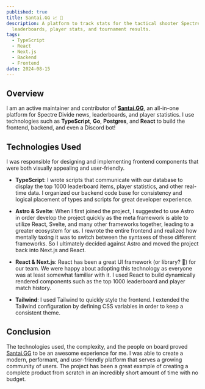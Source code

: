 ```yaml
---
published: true
title: Santai.GG 📈 🏅
description: A platform to track stats for the tactical shooter Spectre Divide -
  leaderboards, player stats, and tournament results.
tags:
  - TypeScript
  - React
  - Next.js
  - Backend
  - Frontend
date: 2024-08-15
---
```

## Overview

I am an active maintainer and contributor of [**Santai.GG**](http://Santai.GG), an all-in-one platform for Spectre Divide news, leaderboards, and player statistics. I use technologies such as **TypeScript**, **Go**, **Postgres**, and **React** to build the frontend, backend, and even a Discord bot!

## Technologies Used

I was responsible for designing and implementing frontend components that were both visually appealing and user-friendly.

*   **TypeScript**: I wrote scripts that communicate with our database to display the top 1000 leaderboard items, player statistics, and other real-time data. I organized our backend code base for consistency and logical placement of types and scripts for great developer experience.
    
*   **Astro & Svelte**: When I first joined the project, I suggested to use Astro in order develop the project quickly as the meta framework is able to utilize React, Svelte, and many other frameworks together, leading to a greater ecosystem for us. I rewrote the entire frontend and realized how mentally taxing it was to switch between the syntaxes of these different frameworks. So I ultimately decided against Astro and moved the project back into Next.js and React.
    
*   **React & Next.js**: React has been a great UI framework (or library? 🤔) for our team. We were happy about adopting this technology as everyone was at least somewhat familiar with it. I used React to build dynamically rendered components such as the top 1000 leaderboard and player match history.
    
*   **Tailwind**: I used Tailwind to quickly style the frontend. I extended the Tailwind configuration by defining CSS variables in order to keep a consistent theme.
    

## Conclusion

The technologies used, the complexity, and the people on board proved [Santai.GG](http://Santai.GG) to be an awesome experience for me. I was able to create a modern, performant, and user-friendly platform that serves a growing community of users. The project has been a great example of creating a complete product from scratch in an incredibly short amount of time with no budget.